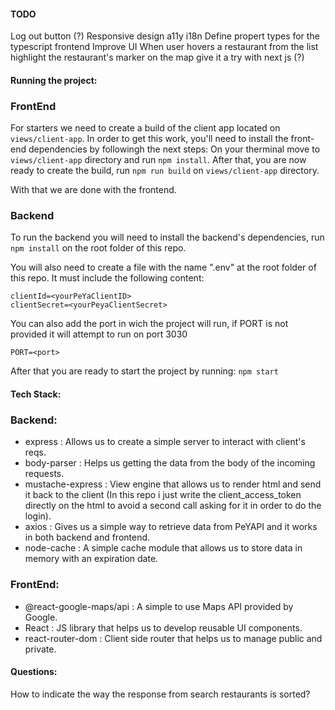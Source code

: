 #### TODO

Log out button (?)
Responsive design
a11y
i18n
Define propert types for the typescript frontend
Improve UI
When user hovers a restaurant from the list highlight the restaurant's marker on the map
give it a try with next js (?)

#### Running the project:

### FrontEnd

For starters we need to create a build of the client app located on `views/client-app`.
In order to get this work, you'll need to install the front-end dependencies by followingh the next steps:
On your therminal move to `views/client-app` directory and run `npm install`.
After that, you are now ready to create the build, run `npm run build` on `views/client-app` directory.

With that we are done with the frontend.

### Backend

To run the backend you will need to install the backend's dependencies, run `npm install` on the root folder of this repo.

You will also need to create a file with the name ".env" at the root folder of this repo.
It must include the following content:

```
clientId=<yourPeYaClientID>
clientSecret=<yourPeyaClientSecret>
```

You can also add the port in wich the project will run, if PORT is not provided it will attempt to run on port 3030

```
PORT=<port>
```

After that you are ready to start the project by running:
`npm start`

#### Tech Stack:

### Backend:

- express : Allows us to create a simple server to interact with client's reqs.
- body-parser : Helps us getting the data from the body of the incoming requests.
- mustache-express : View engine that allows us to render html and send it back to the client (In this repo i just write the client_access_token directly on the html to avoid a second call asking for it in order to do the login).
- axios : Gives us a simple way to retrieve data from PeYAPI and it works in both backend and frontend.
- node-cache : A simple cache module that allows us to store data in memory with an expiration date.

### FrontEnd:

- @react-google-maps/api : A simple to use Maps API provided by Google.
- React : JS library that helps us to develop reusable UI components.
- react-router-dom : Client side router that helps us to manage public and private.

#### Questions:

How to indicate the way the response from search restaurants is sorted?
